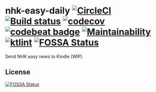 # nhk-easy-daily [![CircleCI](https://circleci.com/gh/Frederick-S/nhk-easy-daily.svg?style=shield)](https://circleci.com/gh/Frederick-S/nhk-easy-daily) [![Build status](https://ci.appveyor.com/api/projects/status/i110dy5pv06etrja/branch/master?svg=true)](https://ci.appveyor.com/project/Frederick-S/nhk-easy-daily/branch/master) [![codecov](https://codecov.io/gh/Frederick-S/nhk-easy-daily/branch/master/graph/badge.svg)](https://codecov.io/gh/Frederick-S/nhk-easy-daily) [![codebeat badge](https://codebeat.co/badges/6495a26e-d97f-4e54-9cb9-92e9332f6413)](https://codebeat.co/projects/github-com-frederick-s-nhk-easy-daily-master) [![Maintainability](https://api.codeclimate.com/v1/badges/f678f3215e4758e0457f/maintainability)](https://codeclimate.com/github/Frederick-S/nhk-easy-daily/maintainability) [![ktlint](https://img.shields.io/badge/code%20style-%E2%9D%A4-FF4081.svg)](https://ktlint.github.io/) [![FOSSA Status](https://app.fossa.io/api/projects/git%2Bgithub.com%2FFrederick-S%2Fnhk-easy-daily.svg?type=shield)](https://app.fossa.io/projects/git%2Bgithub.com%2FFrederick-S%2Fnhk-easy-daily?ref=badge_shield)

Send NHK easy news to Kindle (WIP).

## License
[![FOSSA Status](https://app.fossa.io/api/projects/git%2Bgithub.com%2FFrederick-S%2Fnhk-easy-daily.svg?type=large)](https://app.fossa.io/projects/git%2Bgithub.com%2FFrederick-S%2Fnhk-easy-daily?ref=badge_large)

